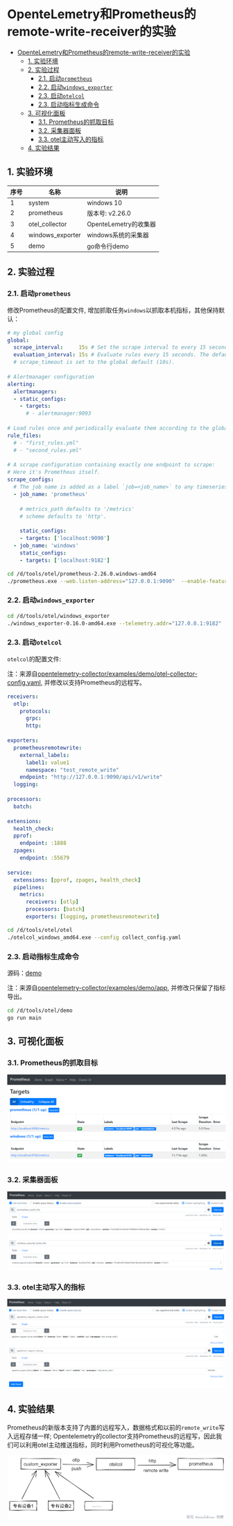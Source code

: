 # OpenteLemetry和Prometheus的remote-write-receiver的实验

- [OpenteLemetry和Prometheus的remote-write-receiver的实验](#opentelemetry和prometheus的remote-write-receiver的实验)
  - [1. 实验环境](#1-实验环境)
  - [2. 实验过程](#2-实验过程)
    - [2.1. 启动`prometheus`](#21-启动prometheus)
    - [2.2. 启动`windows_exporter`](#22-启动windows_exporter)
    - [2.3. 启动`otelcol`](#23-启动otelcol)
    - [2.3. 启动指标生成命令](#23-启动指标生成命令)
  - [3. 可视化面板](#3-可视化面板)
    - [3.1. Prometheus的抓取目标](#31-prometheus的抓取目标)
    - [3.2. 采集器面板](#32-采集器面板)
    - [3.3. otel主动写入的指标](#33-otel主动写入的指标)
  - [4. 实验结果](#4-实验结果)

## 1. 实验环境

| 序号 | 名称             | 说明                  |
| ---- | ---------------- | --------------------- |
| 1    | system           | windows 10            |
| 2    | prometheus       | 版本号: v2.26.0       |
| 3    | otel_collector   | OpenteLemetry的收集器 |
| 4    | windows_exporter | windows系统的采集器   |
| 5    | demo             | go命令行demo          |

## 2. 实验过程

### 2.1. 启动`prometheus`

修改Prometheus的配置文件, 增加抓取任务`windows`以抓取本机指标，其他保持默认：

```yaml
# my global config
global:
  scrape_interval:     15s # Set the scrape interval to every 15 seconds. Default is every 1 minute.
  evaluation_interval: 15s # Evaluate rules every 15 seconds. The default is every 1 minute.
  # scrape_timeout is set to the global default (10s).

# Alertmanager configuration
alerting:
  alertmanagers:
  - static_configs:
    - targets:
      # - alertmanager:9093

# Load rules once and periodically evaluate them according to the global 'evaluation_interval'.
rule_files:
  # - "first_rules.yml"
  # - "second_rules.yml"

# A scrape configuration containing exactly one endpoint to scrape:
# Here it's Prometheus itself.
scrape_configs:
  # The job name is added as a label `job=<job_name>` to any timeseries scraped from this config.
  - job_name: 'prometheus'

    # metrics_path defaults to '/metrics'
    # scheme defaults to 'http'.

    static_configs:
    - targets: ['localhost:9090']
  - job_name: 'windows'
    static_configs:
    - targets: ['localhost:9182']

```

```sh
cd /d/tools/otel/prometheus-2.26.0.windows-amd64
./prometheus.exe --web.listen-address="127.0.0.1:9090"  --enable-feature="remote-write-receiver"
```

### 2.2. 启动`windows_exporter`

```sh
cd /d/tools/otel/windows_exporter
./windows_exporter-0.16.0-amd64.exe --telemetry.addr="127.0.0.1:9182"
```

### 2.3. 启动`otelcol`

`otelcol`的配置文件:

注：来源自[opentelemetry-collector/examples/demo/otel-collector-config.yaml](https://github.com/open-telemetry/opentelemetry-collector/blob/main/examples/demo/otel-collector-config.yaml), 并修改以支持Prometheus的远程写。

```yaml
receivers:
  otlp:
    protocols:
      grpc:
      http:

exporters:
  prometheusremotewrite:
    external_labels:
      label1: value1
      namespace: "test_remote_write"
    endpoint: "http://127.0.0.1:9090/api/v1/write"
  logging:

processors:
  batch:

extensions:
  health_check:
  pprof:
    endpoint: :1888
  zpages:
    endpoint: :55679

service:
  extensions: [pprof, zpages, health_check]
  pipelines:
    metrics:
      receivers: [otlp]
      processors: [batch]
      exporters: [logging, prometheusremotewrite]

```

```sh
cd /d/tools/otel/otel
./otelcol_windows_amd64.exe --config collect_config.yaml
```

### 2.3. 启动指标生成命令

源码：[demo](./demo)

注：来源自[opentelemetry-collector/examples/demo/app](https://github.com/open-telemetry/opentelemetry-collector/blob/main/examples/demo/app), 并修改只保留了指标导出。

```sh
cd /d/tools/otel/demo
go run main
```

## 3. 可视化面板

### 3.1. Prometheus的抓取目标

![](images/targets.png)

### 3.2. 采集器面板

![](images/exporter_panels.png)

### 3.3. otel主动写入的指标

![](images/appdemo_request.png)


## 4. 实验结果

Prometheus的新版本支持了内置的远程写入，数据格式和以前的`remote_write`写入远程存储一样;
Opentelemetry的collector支持Prometheus的远程写，因此我们可以利用otel主动推送指标，同时利用Prometheus的可视化等功能。

![](images/otelcol_remote.png)
